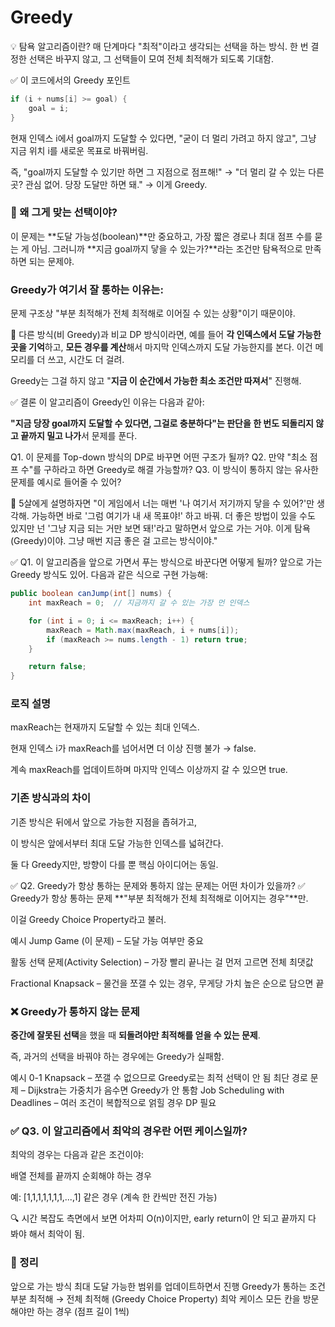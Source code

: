 # Greedy

💡 탐욕 알고리즘이란?
매 단계마다 "최적"이라고 생각되는 선택을 하는 방식.
한 번 결정한 선택은 바꾸지 않고, 그 선택들이 모여 전체 최적해가 되도록 기대함.

✅ 이 코드에서의 Greedy 포인트
```java
if (i + nums[i] >= goal) {
    goal = i;
}
```
현재 인덱스 i에서 goal까지 도달할 수 있다면,
"굳이 더 멀리 가려고 하지 않고", 그냥 지금 위치 i를 새로운 목표로 바꿔버림.

즉, "goal까지 도달할 수 있기만 하면 그 지점으로 점프해!"
→ "더 멀리 갈 수 있는 다른 곳? 관심 없어. 당장 도달만 하면 돼."
→ 이게 Greedy.

### 🤔 왜 그게 맞는 선택이야?
이 문제는 **도달 가능성(boolean)**만 중요하고,
가장 짧은 경로나 최대 점프 수를 묻는 게 아님.
그러니까 **지금 goal까지 닿을 수 있는가?**라는 조건만 탐욕적으로 만족하면 되는 문제야.

### Greedy가 여기서 잘 통하는 이유는:
문제 구조상 "부분 최적해가 전체 최적해로 이어질 수 있는 상황"이기 때문이야.

🔁 다른 방식(비 Greedy)과 비교
DP 방식이라면, 예를 들어 **각 인덱스에서 도달 가능한 곳을 기억**하고, **모든 경우를 계산**해서 마지막 인덱스까지 도달 가능한지를 본다. 이건 메모리를 더 쓰고, 시간도 더 걸려.

Greedy는 그걸 하지 않고 "**지금 이 순간에서 가능한 최소 조건만 따져서**" 진행해.

✅ 결론
이 알고리즘이 Greedy인 이유는 다음과 같아:

**"지금 당장 goal까지 도달할 수 있다면, 그걸로 충분하다"**는 판단을** 한 번도 되돌리지 않고 끝까지 밀고 나가**서 문제를 푼다.

Q1. 이 문제를 Top-down 방식의 DP로 바꾸면 어떤 구조가 될까?
Q2. 만약 "최소 점프 수"를 구하라고 하면 Greedy로 해결 가능할까?
Q3. 이 방식이 통하지 않는 유사한 문제를 예시로 들어줄 수 있어?

👶 5살에게 설명하자면
"이 게임에서 너는 매번 '나 여기서 저기까지 닿을 수 있어?'만 생각해.
가능하면 바로 '그럼 여기가 내 새 목표야!' 하고 바꿔.
더 좋은 방법이 있을 수도 있지만 넌 '그냥 지금 되는 거만 보면 돼!'라고 말하면서 앞으로 가는 거야.
이게 탐욕(Greedy)이야. 그냥 매번 지금 좋은 걸 고르는 방식이야."

✅ Q1. 이 알고리즘을 앞으로 가면서 푸는 방식으로 바꾼다면 어떻게 될까?
앞으로 가는 Greedy 방식도 있어. 다음과 같은 식으로 구현 가능해:

```java
public boolean canJump(int[] nums) {
    int maxReach = 0;  // 지금까지 갈 수 있는 가장 먼 인덱스

    for (int i = 0; i <= maxReach; i++) {
        maxReach = Math.max(maxReach, i + nums[i]);
        if (maxReach >= nums.length - 1) return true;
    }

    return false;
}
```
### 로직 설명
maxReach는 현재까지 도달할 수 있는 최대 인덱스.

현재 인덱스 i가 maxReach를 넘어서면 더 이상 진행 불가 → false.

계속 maxReach를 업데이트하며 마지막 인덱스 이상까지 갈 수 있으면 true.

### 기존 방식과의 차이
기존 방식은 뒤에서 앞으로 가능한 지점을 좁혀가고,

이 방식은 앞에서부터 최대 도달 가능한 인덱스를 넓혀간다.

둘 다 Greedy지만, 방향이 다를 뿐 핵심 아이디어는 동일.

✅ Q2. Greedy가 항상 통하는 문제와 통하지 않는 문제는 어떤 차이가 있을까?
✅ Greedy가 항상 통하는 문제
**"부분 최적해가 전체 최적해로 이어지는 경우"**만.

이걸 Greedy Choice Property라고 불러.

예시
Jump Game (이 문제) – 도달 가능 여부만 중요

활동 선택 문제(Activity Selection) – 가장 빨리 끝나는 걸 먼저 고르면 전체 최댓값

Fractional Knapsack – 물건을 쪼갤 수 있는 경우, 무게당 가치 높은 순으로 담으면 끝

### ❌ Greedy가 통하지 않는 문제
**중간에 잘못된 선택**을 했을 때 **되돌려야만 최적해를 얻을 수 있는 문제**.

즉, 과거의 선택을 바꿔야 하는 경우에는 Greedy가 실패함.

예시
0-1 Knapsack – 쪼갤 수 없으므로 Greedy로는 최적 선택이 안 됨
최단 경로 문제 – Dijkstra는 가중치가 음수면 Greedy가 안 통함
Job Scheduling with Deadlines – 여러 조건이 복합적으로 얽힐 경우 DP 필요

### ✅ Q3. 이 알고리즘에서 최악의 경우란 어떤 케이스일까?
최악의 경우는 다음과 같은 조건이야:

배열 전체를 끝까지 순회해야 하는 경우

예: [1,1,1,1,1,1,1,...,1] 같은 경우 (계속 한 칸씩만 전진 가능)

🔍 시간 복잡도 측면에서 보면
어차피 O(n)이지만, early return이 안 되고 끝까지 다 봐야 해서 최악이 됨.

### 🧠 정리
앞으로 가는 방식	최대 도달 가능한 범위를 업데이트하면서 진행
Greedy가 통하는 조건	부분 최적해 → 전체 최적해 (Greedy Choice Property)
최악 케이스	모든 칸을 방문해야만 하는 경우 (점프 길이 1씩)
